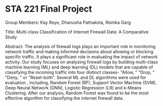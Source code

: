 # STA 221 Final Project
Group Members: Kay Royo, Dhanusha Pathakota, Rishika Garg

Title: Multi-class Classification of Internet Firewall Data: A Comparative Study

Abstract: 
The analysis of firewall logs plays an important role in monitoring network traffic and making informed decisions about allowing or blocking specific traffic. It plays a significant role in evaluating the impact of network activity. Our study focuses on analyzing firewall logs by building multi-class machine learning (ML) and deep learning (DL) models that are capable of classifying the incoming traffic into four distinct classes- "Allow, " "Drop, " "Deny, " or "Reset-both". Several ML and DL algorithms were used for evaluation , including, Random Forest (RF), Support Vector Machine (SVM), Deep Neural Network (DNN), Logistic Regression (LR) and k-Means Clustering. After our analysis, Random Forest was found to be the most effective algorithm for classifying the internet firewall data.

